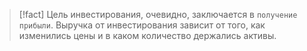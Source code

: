 
> [!fact] 
> Цель инвестирования, очевидно, заключается в `получение прибыли`. Выручка от инвестирования зависит от того, как изменились цены и в каком количество держались активы.


